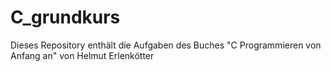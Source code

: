 # C_grundkurs

Dieses Repository enthält die Aufgaben des Buches "C Programmieren von Anfang an" von Helmut Erlenkötter